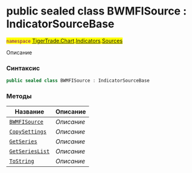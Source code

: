 
# public sealed class BWMFISource : IndicatorSourceBase
<mark style="color:purple;">`namespace` [TigerTrade.Chart](../../../TigerTrade.Chart.md).[Indicators](../../../TigerTrade.Chart/Indicators.md).[Sources](../../../TigerTrade.Chart/Indicators/Sources.md)



Описание

### Синтаксис
```csharp
public sealed class BWMFISource : IndicatorSourceBase
```


### Методы
| Название | Описание |
| --- | --- |
| [`BWMFISource`](./BWMFISource.cs/Методы/BWMFISource.md) | *Описание* |
| [`CopySettings`](./BWMFISource.cs/Методы/CopySettings.md) | *Описание* |
| [`GetSeries`](./BWMFISource.cs/Методы/GetSeries.md) | *Описание* |
| [`GetSeriesList`](./BWMFISource.cs/Методы/GetSeriesList.md) | *Описание* |
| [`ToString`](./BWMFISource.cs/Методы/ToString.md) | *Описание* |



